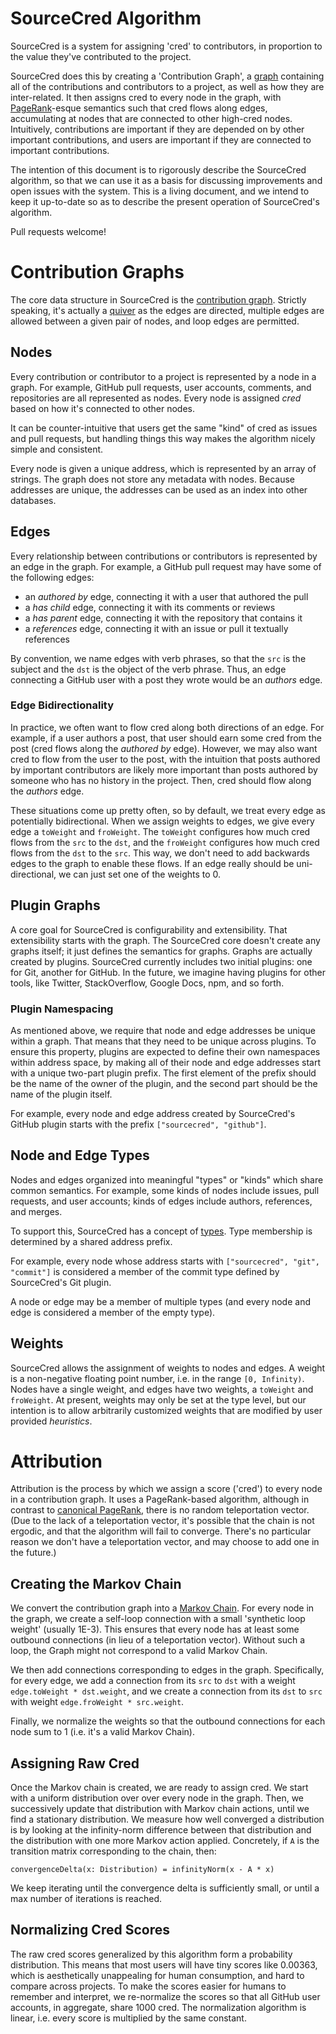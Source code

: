 # SourceCred Algorithm

SourceCred is a system for assigning 'cred' to contributors, in proportion
to the value they've contributed to the project.

SourceCred does this by creating a 'Contribution Graph', a [graph]
containing all of the contributions and contributors to a project, as well as how
they are inter-related. It then assigns cred to every node in the graph,
with [PageRank]-esque semantics such that cred flows along edges, accumulating
at nodes that are connected to other high-cred nodes. Intuitively,
contributions are important if they are depended on by other important
contributions, and users are important if they are connected to important
contributions.

The intention of this document is to rigorously describe the SourceCred algorithm,
so that we can use it as a basis for discussing improvements and open issues with the system.
This is a living document, and we intend to keep it up-to-date so as to describe the
present operation of SourceCred's algorithm.

Pull requests welcome!

[graph]: https://en.wikipedia.org/wiki/Graph_(abstract_data_type)
[PageRank]: https://en.wikipedia.org/wiki/PageRank


# Contribution Graphs
The core data structure in SourceCred is the [contribution graph]. Strictly
speaking, it's actually a [quiver] as the edges are directed, multiple edges
are allowed between a given pair of nodes, and loop edges are permitted.

[contribution graph]: https://github.com/sourcecred/sourcecred/blob/master/src/core/graph.js
[quiver]: https://en.wikipedia.org/wiki/Quiver_(mathematics)

## Nodes
Every contribution or contributor to a project is represented by a node in a graph.
For example, GitHub pull requests, user accounts, comments, and repositories are all
represented as nodes. Every node is assigned *cred* based on how it's connected to
other nodes.

It can be counter-intuitive that users get the same "kind" of cred as issues
and pull requests, but handling things this way makes the algorithm nicely
simple and consistent.

Every node is given a unique address, which is represented by an array of
strings. The graph does not store any metadata with nodes. Because addresses
are unique, the addresses can be used as an index into other databases.

## Edges
Every relationship between contributions or contributors is represented by an
edge in the graph. For example, a GitHub pull request may have some of the
following edges:
- an *authored by* edge, connecting it with a user that authored the pull
- a *has child* edge, connecting it with its comments or reviews
- a *has parent* edge, connecting it with the repository that contains it
- a *references* edge, connecting it with an issue or pull it textually references

By convention, we name edges with verb phrases, so that the `src` is the
subject and the `dst` is the object of the verb phrase. Thus, an edge
connecting a GitHub user with a post they wrote would be an *authors* edge.

### Edge Bidirectionality

In practice, we often want to flow cred along both directions of an edge. For
example, if a user authors a post, that user should earn some cred from the
post (cred flows along the *authored by* edge). However, we may also want cred
to flow from the user to the post, with the intuition that posts authored by
important contributors are likely more important than posts authored by someone
who has no history in the project. Then, cred should flow along the *authors*
edge.

These situations come up pretty often, so by default, we treat every edge as
potentially bidirectional. When we assign weights to edges, we give every edge
a `toWeight` and `froWeight`. The `toWeight` configures how much cred flows
from the `src` to the `dst`, and the `froWeight` configures how much cred flows
from the `dst` to the `src`. This way, we don't need to add backwards edges to
the graph to enable these flows. If an edge really should be uni-directional,
we can just set one of the weights to 0.

## Plugin Graphs

A core goal for SourceCred is configurability and extensibility. That
extensibility starts with the graph. The SourceCred core doesn't create any
graphs itself; it just defines the semantics for graphs. Graphs are actually
created by plugins. SourceCred currently includes two initial plugins: one for
Git, another for GitHub. In the future, we imagine having plugins for other
tools, like Twitter, StackOverflow, Google Docs, npm, and so forth.

### Plugin Namespacing

As mentioned above, we require that node and edge addresses be unique within a
graph. That means that they need to be unique across plugins. To ensure this
property, plugins are expected to define their own namespaces within address
space, by making all of their node and edge addresses start with a unique
two-part plugin prefix. The first element of the prefix should be the name of
the owner of the plugin, and the second part should be the name of the plugin
itself.

For example, every node and edge address created by SourceCred's GitHub plugin
starts with the prefix `["sourcecred", "github"]`.

## Node and Edge Types

Nodes and edges organized into meaningful "types" or "kinds" which share common
semantics. For example, some kinds of nodes include issues, pull requests, and
user accounts; kinds of edges include authors, references, and merges.

To support this, SourceCred has a concept of [types]. Type membership is
determined by a shared address prefix.

[types]: https://github.com/sourcecred/sourcecred/blob/master/src/analysis/types.js

For example, every node whose address starts with `["sourcecred", "git",
"commit"]` is considered a member of the commit type defined by SourceCred's
Git plugin.

A node or edge may be a member of multiple types (and every node and edge is
considered a member of the empty type).


## Weights

SourceCred allows the assignment of weights to nodes and edges. A weight is a
non-negative floating point number, i.e. in the range `[0, Infinity)`. Nodes
have a single weight, and edges have two weights, a `toWeight` and `froWeight`.
At present, weights may only be set at the type level, but our intention is to
allow arbitrarily customized weights that are modified by user provided
*heuristics*.

# Attribution

Attribution is the process by which we assign a score ('cred') to every node in
a contribution graph. It uses a PageRank-based algorithm, although in contrast
to [canonical PageRank], there is no random teleportation vector. (Due to the
lack of a teleportation vector, it's possible that the chain is not ergodic,
and that the algorithm will fail to converge. There's no particular reason we
don't have a teleportation vector, and may choose to add one in the future.)

[canonical PageRank]: http://ilpubs.stanford.edu:8090/422/1/1999-66.pdf

## Creating the Markov Chain

We convert the contribution graph into a [Markov Chain]. For every node in the
graph, we create a self-loop connection with a small 'synthetic loop weight'
(usually 1E-3). This ensures that every node has at least some outbound
connections (in lieu of a teleportation vector). Without such a loop, the Graph
might not correspond to a valid Markov Chain.

We then add connections corresponding to edges in the graph. Specifically, for
every edge, we add a connection from its `src` to `dst` with a weight
`edge.toWeight * dst.weight`, and we create a connection from its `dst` to
`src` with weight `edge.froWeight * src.weight`.

Finally, we normalize the weights so that the outbound connections for each
node sum to 1 (i.e. it's a valid Markov Chain).

[Markov Chain]: https://brilliant.org/wiki/markov-chains/

## Assigning Raw Cred

Once the Markov chain is created, we are ready to assign cred. We start with a
uniform distribution over over every node in the graph. Then, we successively
update that distribution with Markov chain actions, until we find a stationary
distribution. We measure how well converged a distribution is by looking at the
infinity-norm difference between that distribution and the distribution with
one more Markov action applied. Concretely, if `A` is the transition matrix
corresponding to the chain, then:

`convergenceDelta(x: Distribution) = infinityNorm(x - A * x)`

We keep iterating until the convergence delta is sufficiently small, or until a
max number of iterations is reached.

## Normalizing Cred Scores

The raw cred scores generalized by this algorithm form a probability
distribution. This means that most users will have tiny scores like 0.00363,
which is aesthetically unappealing for human consumption, and hard to compare
across projects. To make the scores easier for humans to remember and
interpret, we re-normalize the scores so that all GitHub user accounts, in
aggregate, share 1000 cred. The normalization algorithm is linear, i.e. every
score is multiplied by the same constant.
